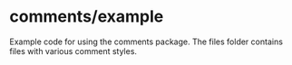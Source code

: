 comments/example
================

Example code for using the comments package. The files folder contains files with various comment styles.